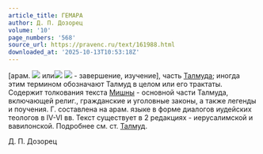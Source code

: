 ```yaml
---
article_title: ГЕМАРА
author: Д. П. Дозорец
volume: '10'
page_numbers: '568'
source_url: https://pravenc.ru/text/161988.html
downloaded_at: '2025-10-13T10:53:18Z'
---
```


[арам. ![](<https://pravenc.ru/char/2712331/hrmg /image.png>) или![](<https://pravenc.ru/char/2712331/ /image.png>) ![](<https://pravenc.ru/char/2712331/ armg /image.png>) - завершение, изучение], часть [Талмуда](https://pravenc.ru/text/Талмуда.html); иногда этим термином обозначают Талмуд в целом или его трактаты. Содержит толкования текста [Мишны](https://pravenc.ru/text/Мишны.html) - основной части Талмуда, включающей религ., гражданские и уголовные законы, а также легенды и поучения. Г. составлена на арам. языке в форме диалогов иудейских теологов в IV-VI вв. Текст существует в 2 редакциях - иерусалимской и вавилонской. Подробнее см. ст. [Талмуд](https://pravenc.ru/text/Талмуд.html).

Д. П. Дозорец
